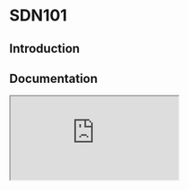 # SDN101
## Introduction
## Documentation
<iframe src="https://docs.google.com/document/d/1ViS_8O3iC8ExZQHhwPMEqcHDuvHJ4gotTIst0r7YYg0/pub?embedded=true"></iframe>
